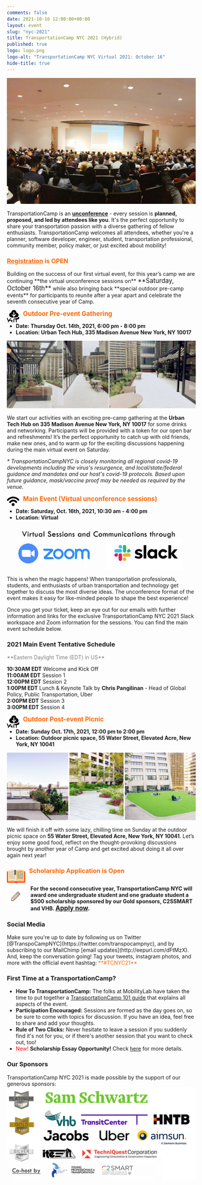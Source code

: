 ```yaml
---
comments: false
date: 2021-10-16 12:00:00+00:00
layout: event
slug: "nyc-2021"
title: TransportationCamp NYC 2021 (Hybrid)
published: true
logo: logo.png
logo-alt: "TransportationCamp NYC Virtual 2021: October 16"
hide-title: true
---
```


<img src="room.jpg" alt="Auditorium" />

TransportationCamp is an **[unconference](https://en.wikipedia.org/wiki/Unconference)** - every session is **planned, proposed, and led by attendees like you**. It&#39;s the perfect opportunity to share your transportation passion with a diverse gathering of fellow enthusiasts. TransportationCamp welcomes all attendees, whether you&#39;re a planner, software developer, engineer, student, transportation professional, community member, policy maker, or just excited about mobility!

<h3 style="color: #FF6600;"><a href="https://www.eventbrite.com/e/transportationcamp-nyc-2021-hybrid-tickets-177592523017" style="color: inherit">Registration</a> is OPEN</h3>
Building on the success of our first virtual event, for this year’s camp we are continuing **the virtual unconference sessions on** <span style="font-size: larger">**Saturday, October 16th**</span> while also bringing back **special outdoor pre-camp events** for participants to reunite after a year apart and celebrate the seventh consecutive year of Camp.

<span style="font-size: larger; color: #FF6600;"><img src="trees.png" alt="Trees" width=33 height=33  style="float: left;margin-right:10px;" />**Outdoor Pre-event Gathering**</span>
- **Date: Thursday Oct. 14th, 2021, 6:00 pm - 8:00 pm**
- **Location: Urban Tech Hub, 335 Madison Avenue New York, NY 10017** 

<img src="outdoors.jpg" alt="335 Madison" />

We start our activities with an exciting pre-camp gathering at the **Urban Tech Hub on 335 Madison Avenue New York, NY 10017** for some drinks and networking. Participants will be provided with a token for our open bar and refreshments! It’s the perfect opportunity to catch up with old friends, make new ones, and to warm up for the exciting discussions happening during the main virtual event on Saturday.

*\* TransportationCampNYC is closely monitoring all regional covid-19 developments including the virus&#39;s resurgence, and local/state/federal guidance and mandates and our host&#39;s covid-19 protocols. Based upon future guidance, mask/vaccine proof may be needed as required by the venue.*

<span style="font-size: larger; color: #FF6600;"><img src="wifi.png" alt="WiFi icon" width=33 height=33  style="float: left;margin-right:10px;" />**Main Event (Virtual unconference sessions)**</span>
- **Date: Saturday, Oct. 16th, 2021, 10:30 am - 4:00 pm**
- **Location: Virtual** 

<img src="zoomslack.jpg" alt="Zoom and Slack logos" />

This is when the magic happens! When transportation professionals, students, and enthusiasts of urban transportation and technology get together to discuss the most diverse ideas. The unconference format of the event makes it easy for like-minded people to shape the best experience!

Once you get your ticket, keep an eye out for our emails with further information and links for the exclusive TransportationCamp NYC 2021 Slack workspace and Zoom information for the sessions. You can find the main event schedule below.

<h3>2021 Main Event Tentative Schedule</h3>
<span style="color: #808080;">**Eastern Daylight Time (EDT) in US**</span>

**10:30AM EDT** Welcome and Kick Off  
**11:00AM EDT** Session 1  
**12:00PM EDT** Session 2  
**1:00PM EDT** Lunch & Keynote Talk by **Chris Pangilinan** - Head of Global Policy, Public Transportation, Uber  
**2:00PM EDT** Session 3  
**3:00PM EDT** Session 4  

<span style="font-size: larger; color: #FF6600;"><img src="trees.png" alt="Trees" width=33 height=33  style="float: left;margin-right:10px;" />**Outdoor Post-event Picnic**</span>
- **Date: Sunday Oct. 17th, 2021, 12:00 pm to 2:00 pm**
- **Location: Outdoor picnic space, 55 Water Street, Elevated Acre, New York, NY 10041** 

<img src="outdoors2.jpg" alt="55 Water St" />

We will finish it off with some lazy, chilling time on Sunday at the outdoor picnic space on **55 Water Street, Elevated Acre, New York, NY 10041**. Let’s enjoy some good food, reflect on the thought-provoking discussions brought by another year of Camp and get excited about doing it all over again next year!

<h3 style="color: #FF6600;"><img src="book.png" alt="Book" width=49 height=49  style="float: left;margin-right:10px;" />Scholarship Application is Open</h3>
<div style="display: flex;clear: left;margin-bottom: 1.2em;">
<img src="pencil.gif" alt="Pencil" width=53 height=53  style="margin-right:10px;" />
<b>For the second consecutive year, TransportationCamp NYC will award one undergraduate student and one graduate student a $500 scholarship sponsored by our Gold sponsors, C2SSMART and VHB. <span style="font-size: larger"><a href="https://forms.gle/Nz7PFNMprLP5dbZK6">Apply now</a>.</span></b>
</div>

<h3>Social Media</h3>
Make sure you&#39;re up to date by following us on Twitter [@TranspoCampNYC](https://twitter.com/transpocampnyc), and by subscribing to our MailChimp [email updates](http://eepurl.com/dFtMzX). And, keep the conversation going! Tag your tweets, instagram photos, and more with the official event hashtag: <span style="color: #FF6600;">**#TCNYC21**</span>

<h3>First Time at a TransportationCamp?</h3>

- **How To TransportationCamp:** The folks at MobilityLab have taken the time to put together a [TransportationCamp 101 guide](http://transportationcamp.org/2011/02/how-transportationcamp-works-the-essential-guide/) that explains all aspects of the event.
- **Participation Encouraged:** Sessions are formed as the day goes on, so be sure to come with topics for discussion. If you have an idea, feel free to share and add your thoughts.
- **Rule of Two Clicks:** Never hesitate to leave a session if you suddenly find it&#39;s not for you, or if there&#39;s another session that you want to check out, too!
- <span style="color: red;">New!</span> **Scholarship Essay Opportunity!** Check [here](https://forms.gle/Nz7PFNMprLP5dbZK6) for more details.

<h3>Our Sponsors</h3>
TransportationCamp NYC 2021 is made possible by the support of our generous sponsors:

<img src="sponsors.png" alt="Sponsor logos" />